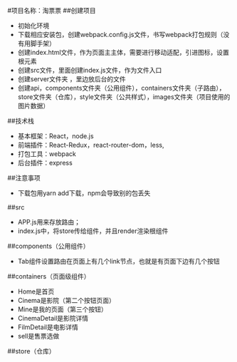 #项目名称：淘票票
##创建项目
+ 初始化环境
+ 下载相应安装包，创建webpack.config.js文件，书写webpack打包规则（没有用脚手架）
+ 创建index.html文件，作为页面主主体，需要进行移动适配，引进图标，设置根元素
+ 创建src文件，里面创建index.js文件，作为文件入口
+ 创建server文件夹
，里边放后台的文件
+ 创建api，components文件夹（公用组件），containers文件夹（子路由），store文件夹（仓库），style文件夹（公共样式），images文件夹（项目使用的图片数据）

##技术栈
+ 基本框架：React，node.js
+ 前端插件：React-Redux，react-router-dom，less,
+ 打包工具：webpack
+ 后台插件：express

##注意事项
+ 下载包用yarn add下载，npm会导致别的包丢失

##src
+ APP.js用来存放路由；
+ index.js中，将store传给组件，并且render渲染根组件

##components（公用组件）
+ Tab组件设置路由在页面上有几个link节点，也就是有页面下边有几个按钮

##containers（页面级组件）
+ Home是首页
+ Cinema是影院（第二个按钮页面）
+ Mine是我的页面（第三个按钮）
+ CinemaDetail是影院详情
+ FilmDetail是电影详情
+ sell是售票选做

##store（仓库）